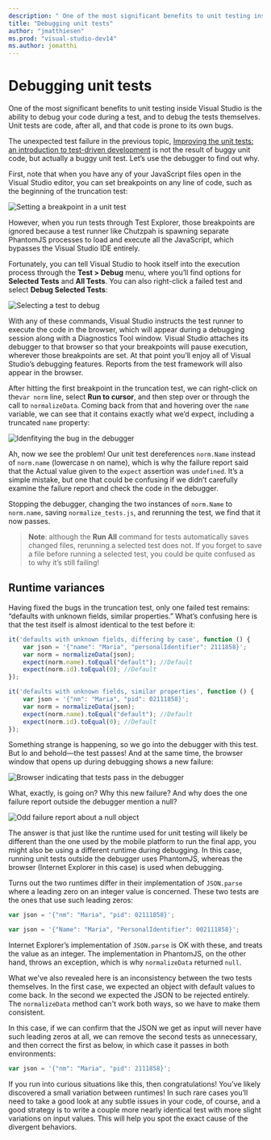 ```yaml
--- 
description: " One of the most significant benefits to unit testing inside Visual Studio is the ability to debug your code during a test, and to debug the tests themselves."
title: "Debugging unit tests"
author: "jmatthiesen"
ms.prod: "visual-studio-dev14"
ms.author: jomatthi
--- 
```


# Debugging unit tests
One of the most significant benefits to unit testing inside Visual Studio is the ability to debug your code during a test, and to debug the tests themselves. Unit tests are code, after all, and that code is prone to its own bugs.

The unexpected test failure in the previous topic, [Improving the unit tests: an introduction to test-driven development](test-driven-development.md) is not the result of buggy unit code, but actually a buggy unit test. Let’s use the debugger to find out why.

First, note that when you have any of your JavaScript files open in the Visual Studio editor, you can set breakpoints on any line of code, such as the beginning of the truncation test:

![Setting a breakpoint in a unit test](media/debug/01-debug-breakpoint.png)
 
However, when you run tests through Test Explorer, those breakpoints are ignored because a test runner like Chutzpah is spawning separate PhantomJS processes to load and execute all the JavaScript, which bypasses the Visual Studio IDE entirely.

Fortunately, you can tell Visual Studio to hook itself into the execution process through the **Test > Debug** menu, where you’ll find options for **Selected Tests** and **All Tests**. You can also right-click a failed test and select **Debug Selected Tests**:

![Selecting a test to debug](media/debug/02-debug-selected.png)

With any of these commands, Visual Studio instructs the test runner to execute the code in the browser, which will appear during a debugging session along with a Diagnostics Tool window. Visual Studio attaches its debugger to that browser so that your breakpoints will pause execution, wherever those breakpoints are set. At that point you’ll enjoy all of Visual Studio’s debugging features. Reports from the test framework will also appear in the browser.

After hitting the first breakpoint in the truncation test, we can right-click on the```var norm``` line, select **Run to cursor**, and then step over or through the call to ```normalizeData```. Coming back from that and hovering over the ```name``` variable, we can see that it contains exactly what we’d expect, including a truncated ```name``` property:
 
![Idenfitying the bug in the debugger](media/debug/03-debug-identify-bug.png)

Ah, now we see the problem! Our unit test dereferences ```norm.Name``` instead of ```norm.name``` (lowercase n on name), which is why the failure report said that the Actual value given to the ```expect``` assertion was ```undefined```. It’s a simple mistake, but one that could be confusing if we didn’t carefully examine the failure report and check the code in the debugger.

Stopping the debugger, changing the two instances of ```norm.Name``` to ```norm.name```, saving ```normalize_tests.js```, and rerunning the test, we find that it now passes.

>**Note**: although the **Run All** command for tests automatically saves changed files, rerunning a selected test does not. If you forget to save a file before running a selected test, you could be quite confused as to why it’s still failing!

## <a name="variances"></a>Runtime variances

Having fixed the bugs in the truncation test, only one failed test remains: “defaults with unknown fields, similar properties.” What’s confusing here is that the test itself is almost identical to the test before it:

```javascript
it('defaults with unknown fields, differing by case', function () {
    var json = '{"name": "Maria", "personalIdentifier": 2111858}';
    var norm = normalizeData(json);
    expect(norm.name).toEqual("default"); //Default
    expect(norm.id).toEqual(0); //Default
});

it('defaults with unknown fields, similar properties', function () {
    var json = '{"nm": "Maria", "pid": 02111858}';
    var norm = normalizeData(json);
    expect(norm.name).toEqual("default"); //Default
    expect(norm.id).toEqual(0); //Default
});
```

Something strange is happening, so we go into the debugger with this test. But lo and behold—the test passes! And at the same time, the browser window that opens up during debugging shows a new failure: 

![Browser indicating that tests pass in the debugger](media/debug/04b-debug-browser-report.png)
 
What, exactly, is going on? Why this new failure? And why does the one failure report outside the debugger mention a null?

![Odd failure report about a null object](media/debug/05-debug-odd-failure.png)

The answer is that just like the runtime used for unit testing will likely be different than the one used by the mobile platform to run the final app, you might also be using a different runtime during debugging. In this case, running unit tests outside the debugger uses PhantomJS, whereas the browser (Internet Explorer in this case) is used when debugging. 

Turns out the two runtimes differ in their implementation of ```JSON.parse``` where a leading zero on an integer value is concerned. These two tests are the ones that use such leading zeros:

```javascript
var json = '{"nm": "Maria", "pid": 02111858}';

var json = '{"Name": "Maria", "PersonalIdentifier": 002111858}';
```

Internet Explorer’s implementation of ```JSON.parse``` is OK with these, and treats the value as an integer. The implementation in PhantomJS, on the other hand, throws an exception, which is why ```normalizeData``` returned ```null```. 

What we've also revealed here is an inconsistency between the two tests themselves. In the first case, we expected an object with default values to come back. In the second we expected the JSON to be rejected entirely. The ```normalizeData``` method can't work both ways, so we have to make them consistent.

In this case, if we can confirm that the JSON we get as input will never have such leading zeros at all, we can remove the second tests as unnecessary, and then correct the first as below, in which case it passes in both environments:

```javascript
var json = '{"nm": "Maria", "pid": 2111858}';
```

If you run into curious situations like this, then congratulations! You’ve likely discovered a small variation between runtimes! In such rare cases you’ll need to take a good look at any subtle issues in your code, of course, and a good strategy is to write a couple more nearly identical test with more slight variations on input values. This will help you spot the exact cause of the divergent behaviors.

